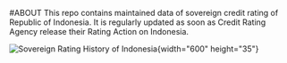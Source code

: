 #ABOUT This repo contains maintained data of sovereign credit rating of Republic of Indonesia. It is regularly updated as soon as Credit Rating Agency release their Rating Action on Indonesia.

![Sovereign Rating History of Indonesia](rating_history.png){width="600" height="35"}
